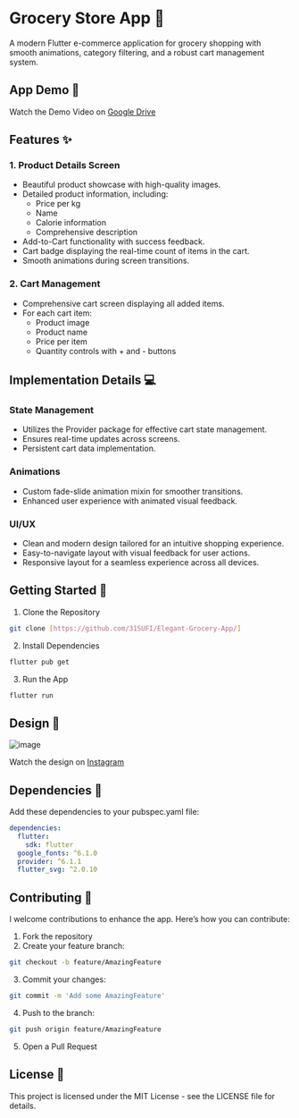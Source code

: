 # Grocery Store App 🥬
A modern Flutter e-commerce application for grocery shopping with smooth animations, category filtering, and a robust cart management system.

## App Demo 🎥
Watch the Demo Video on [Google Drive](https://drive.google.com/file/d/12xP4zOEFGDWXUfQCkxOkUDoT_hQ1pz8G/view?usp=drivesdk)

## Features ✨

### 1. Product Details Screen
- Beautiful product showcase with high-quality images.
- Detailed product information, including:
  - Price per kg
  - Name
  - Calorie information
  - Comprehensive description
- Add-to-Cart functionality with success feedback.
- Cart badge displaying the real-time count of items in the cart.
- Smooth animations during screen transitions.

### 2. Cart Management
- Comprehensive cart screen displaying all added items.
- For each cart item:
  - Product image
  - Product name
  - Price per item
  - Quantity controls with + and - buttons

## Implementation Details 💻

### State Management
- Utilizes the Provider package for effective cart state management.
- Ensures real-time updates across screens.
- Persistent cart data implementation.

### Animations
- Custom fade-slide animation mixin for smoother transitions.
- Enhanced user experience with animated visual feedback.

### UI/UX
- Clean and modern design tailored for an intuitive shopping experience.
- Easy-to-navigate layout with visual feedback for user actions.
- Responsive layout for a seamless experience across all devices.

## Getting Started 🚀

1. Clone the Repository
```bash
git clone [https://github.com/31SUFI/Elegant-Grocery-App/]
```

2. Install Dependencies
```bash
flutter pub get
```

3. Run the App
```bash
flutter run
```

## Design 📸

![image](https://github.com/user-attachments/assets/72bf5f01-32a4-4054-aec4-2535cf4043bc)

Watch the design on [Instagram](https://www.instagram.com/p/DFVjRGVOV0L/?igsh=dWpxa2pzaTk2Zzlq&img_index=1)


## Dependencies 🧩
Add these dependencies to your pubspec.yaml file:

```yaml
dependencies:
  flutter:
    sdk: flutter
  google_fonts: ^6.1.0
  provider: ^6.1.1
  flutter_svg: ^2.0.10

```

## Contributing 🤝
I welcome contributions to enhance the app. Here’s how you can contribute:

1. Fork the repository
2. Create your feature branch:
```bash
git checkout -b feature/AmazingFeature
```
3. Commit your changes:
```bash
git commit -m 'Add some AmazingFeature'
```
4. Push to the branch:
```bash
git push origin feature/AmazingFeature
```
5. Open a Pull Request

## License 📝
This project is licensed under the MIT License - see the LICENSE file for details.

